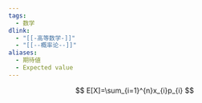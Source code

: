 ```yaml
---
tags:
  - 数学
dlink:
  - "[[-高等数学-]]"
  - "[[--概率论--]]"
aliases:
  - 期待値
  - Expected value
---
```

$$
E[X]=\sum_{i=1}^{n}x_{i}p_{i}
$$